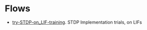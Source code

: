 # Flows

* [try-STDP-on_LIF-training](try-STDP-on_LIF-training.py). STDP Implementation trials, on LIFs